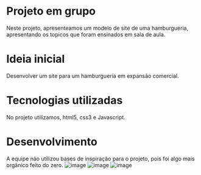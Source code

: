 # Projeto em grupo
Neste projeto, apresenteamos um modelo de site de uma hamburgueria, apresentando os topicos que foram ensinados em sala de aula.
# Ideia inicial
Desenvolver um site para um hamburgueria em expansão comercial.
# Tecnologias utilizadas
No projeto utilizamos, html5, css3 e Javascript.
# Desenvolvimento
A equipe não utilizou bases de inspiração para o projeto, pois foi algo mais orgânico feito do zero.
![image](https://user-images.githubusercontent.com/114154174/196063702-94e0f484-0237-4b1f-9f15-cc32d27426b1.png)
![image](https://user-images.githubusercontent.com/114154174/196063723-7747120b-4d2b-4d19-91c7-0af1b500f68a.png)
![image](https://user-images.githubusercontent.com/114154174/196063745-946de071-a6a2-408b-822d-cd3aff21e6c0.png)
